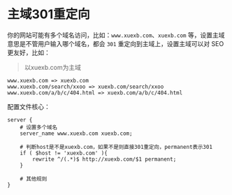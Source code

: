 # 主域301重定向

你的网站可能有多个域名访问，比如：`www.xuexb.com`、`xuexb.com` 等，设置主域意思是不管用户输入哪个域名，都会 `301` 重定向到主域上，设置主域可以对 SEO 更友好，比如：

> 以xuexb.com为主域

```
www.xuexb.com => xuexb.com
www.xuexb.com/search/xxoo => xuexb.com/search/xxoo
www.xuexb.com/a/b/c/404.html => xuexb.com/a/b/c/404.html
```

配置文件核心：

```nginx
server {
    # 设置多个域名
    server_name www.xuexb.com xuexb.com;

    # 判断host是不是xuexb.com，如果不是则直接301重定向，permanent表示301
    if ( $host != 'xuexb.com' ){
        rewrite ^/(.*)$ http://xuexb.com/$1 permanent;
    }

    # 其他规则
}
```
